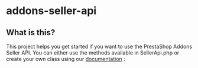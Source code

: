 # addons-seller-api

## What is this?

This project helps you get started if you want to use the PrestaShop Addons Seller API. You can either use the methods available in SellerApi.php or create your own class using our [documentation](https://addons.prestashop.com/en/content/34-sellers-api) : 
